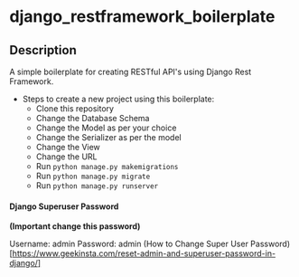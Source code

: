 # django_restframework_boilerplate

## Description

A simple boilerplate for creating RESTful API's using Django Rest Framework.

- Steps to create a new project using this boilerplate:
  - Clone this repository
  - Change the Database Schema
  - Change the Model as per your choice
  - Change the Serializer as per the model
  - Change the View
  - Change the URL
  - Run `python manage.py makemigrations`
  - Run `python manage.py migrate`
  - Run `python manage.py runserver`

#### Django Superuser Password

**(Important change this password)**

Username: admin
Password: admin
(How to Change Super User Password)[https://www.geekinsta.com/reset-admin-and-superuser-password-in-django/]
